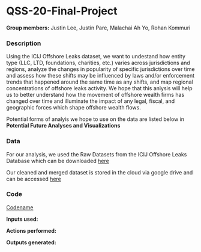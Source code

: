 # QSS-20-Final-Project

**Group members:** Justin Lee, Justin Pare, Malachai Ah Yo, Rohan Kommuri

### Description

Using the ICIJ Offshore Leaks dataset, we want to undestand how entity type (LLC, LTD, foundations, charities, etc.) varies across jurisdictions and regions, analyze the changes in popularity of specific jurisdictions over time and assess how these shifts may be influenced by laws and/or enforcement trends that happened around the same time as any shifts, and map regional concentrations of offshore leaks activity. We hope that this anlysis will help us to better understand how the movement of offshore wealth firms has changed over time and illuminate the impact of any legal, fiscal, and geographic forces which shape offshore wealth flows. 

Potential forms of analyis we hope to use on the data are listed below in **Potential Future Analyses and Visualizations**

### Data

For our analysis, we used the Raw Datasets from the ICIJ Offshore Leaks Database which can be downloaded [here](https://offshoreleaks-data.icij.org/offshoreleaks/csv/full-oldb.LATEST.zip)

Our cleaned and merged dataset is stored in the cloud via google drive and can be accessed [here](https://drive.google.com/file/d/1Z9M-1Y1Pn37JZcPvXb2bPylqt_4_Cf7u/view?usp=sharing)

### Code

[Codename](link)

**Inputs used:**

**Actions performed:**

**Outputs generated:**

